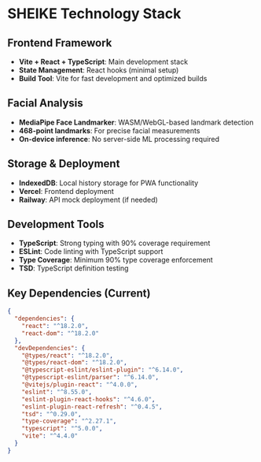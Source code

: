 # SHEIKE Technology Stack

## Frontend Framework
- **Vite + React + TypeScript**: Main development stack
- **State Management**: React hooks (minimal setup)
- **Build Tool**: Vite for fast development and optimized builds

## Facial Analysis
- **MediaPipe Face Landmarker**: WASM/WebGL-based landmark detection
- **468-point landmarks**: For precise facial measurements
- **On-device inference**: No server-side ML processing required

## Storage & Deployment
- **IndexedDB**: Local history storage for PWA functionality
- **Vercel**: Frontend deployment
- **Railway**: API mock deployment (if needed)

## Development Tools
- **TypeScript**: Strong typing with 90% coverage requirement
- **ESLint**: Code linting with TypeScript support
- **Type Coverage**: Minimum 90% type coverage enforcement
- **TSD**: TypeScript definition testing

## Key Dependencies (Current)
```json
{
  "dependencies": {
    "react": "^18.2.0",
    "react-dom": "^18.2.0"
  },
  "devDependencies": {
    "@types/react": "^18.2.0",
    "@types/react-dom": "^18.2.0",
    "@typescript-eslint/eslint-plugin": "^6.14.0",
    "@typescript-eslint/parser": "^6.14.0",
    "@vitejs/plugin-react": "^4.0.0",
    "eslint": "^8.55.0",
    "eslint-plugin-react-hooks": "^4.6.0",
    "eslint-plugin-react-refresh": "^0.4.5",
    "tsd": "^0.29.0",
    "type-coverage": "^2.27.1",
    "typescript": "^5.0.0",
    "vite": "^4.4.0"
  }
}
```